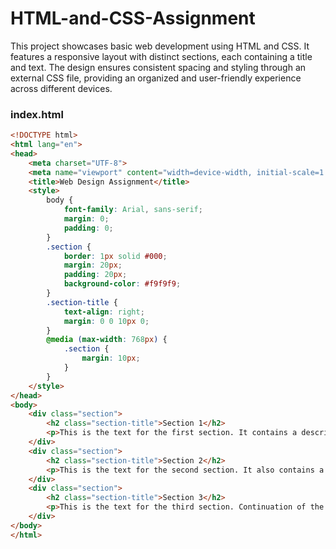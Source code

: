 # HTML-and-CSS-Assignment
This project showcases basic web development using HTML and CSS. It features a responsive layout with distinct sections, each containing a title and text. The design ensures consistent spacing and styling through an external CSS file, providing an organized and user-friendly experience across different devices.

### index.html
```html
<!DOCTYPE html>
<html lang="en">
<head>
    <meta charset="UTF-8">
    <meta name="viewport" content="width=device-width, initial-scale=1.0">
    <title>Web Design Assignment</title>
    <style>
        body {
            font-family: Arial, sans-serif;
            margin: 0;
            padding: 0;
        }
        .section {
            border: 1px solid #000;
            margin: 20px;
            padding: 20px;
            background-color: #f9f9f9;
        }
        .section-title {
            text-align: right;
            margin: 0 0 10px 0;
        }
        @media (max-width: 768px) {
            .section {
                margin: 10px;
            }
        }
    </style>
</head>
<body>
    <div class="section">
        <h2 class="section-title">Section 1</h2>
        <p>This is the text for the first section. It contains a description.</p>
    </div>
    <div class="section">
        <h2 class="section-title">Section 2</h2>
        <p>This is the text for the second section. It also contains a description.</p>
    </div>
    <div class="section">
        <h2 class="section-title">Section 3</h2>
        <p>This is the text for the third section. Continuation of the description.</p>
    </div>
</body>
</html>
